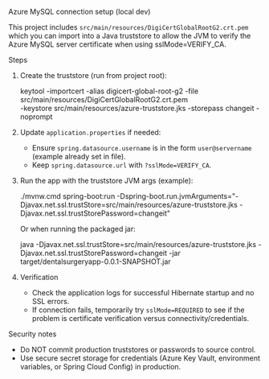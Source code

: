 Azure MySQL connection setup (local dev)

This project includes `src/main/resources/DigiCertGlobalRootG2.crt.pem` which you can import into a Java truststore to allow the JVM to verify the Azure MySQL server certificate when using sslMode=VERIFY_CA.

Steps

1) Create the truststore (run from project root):

   keytool -importcert -alias digicert-global-root-g2 -file src/main/resources/DigiCertGlobalRootG2.crt.pem \
     -keystore src/main/resources/azure-truststore.jks -storepass changeit -noprompt

2) Update `application.properties` if needed:

   - Ensure `spring.datasource.username` is in the form `user@servername` (example already set in file).
   - Keep `spring.datasource.url` with `?sslMode=VERIFY_CA`.

3) Run the app with the truststore JVM args (example):

   ./mvnw.cmd spring-boot:run -Dspring-boot.run.jvmArguments="-Djavax.net.ssl.trustStore=src/main/resources/azure-truststore.jks -Djavax.net.ssl.trustStorePassword=changeit"

   Or when running the packaged jar:

   java -Djavax.net.ssl.trustStore=src/main/resources/azure-truststore.jks -Djavax.net.ssl.trustStorePassword=changeit -jar target/dentalsurgeryapp-0.0.1-SNAPSHOT.jar

4) Verification

   - Check the application logs for successful Hibernate startup and no SSL errors.
   - If connection fails, temporarily try `sslMode=REQUIRED` to see if the problem is certificate verification versus connectivity/credentials.

Security notes

- Do NOT commit production truststores or passwords to source control.
- Use secure secret storage for credentials (Azure Key Vault, environment variables, or Spring Cloud Config) in production.

